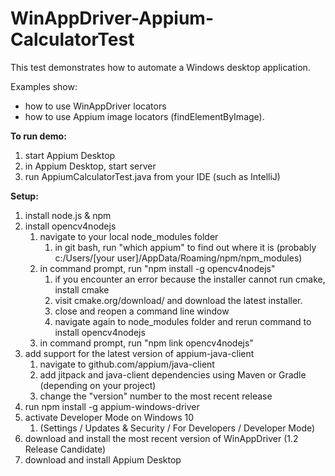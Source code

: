 # WinAppDriver-Appium-CalculatorTest

This test demonstrates how to automate a Windows desktop application.

Examples show: 
* how to use WinAppDriver locators 
* how to use Appium image locators (findElementByImage).

**To run demo:**
1. start Appium Desktop
1. in Appium Desktop, start server
1. run AppiumCalculatorTest.java from your IDE (such as IntelliJ)

**Setup:**
1. install node.js & npm
1. install opencv4nodejs
    1. navigate to your local node_modules folder  
        1. in git bash, run "which appium" to find out where it is (probably c:/Users/[your user]/AppData/Roaming/npm/npm_modules)
    1. in command prompt, run "npm install -g opencv4nodejs" 
        1. if you encounter an error because the installer cannot run cmake, install cmake
        1. visit cmake.org/download/ and download the latest installer. 
        1. close and reopen a command line window
        1. navigate again to node_modules folder and rerun command to install opencv4nodejs
    1. in command prompt, run "npm link opencv4nodejs"
1. add support for the latest version of appium-java-client
    1. navigate to github.com/appium/java-client
    1. add jitpack and java-client dependencies using Maven or Gradle (depending on your project)
    1. change the "version" number to the most recent release 
1. run npm install -g appium-windows-driver  
1. activate Developer Mode on Windows 10
    1. (Settings / Updates & Security / For Developers / Developer Mode)
1. download and install the most recent version of WinAppDriver (1.2 Release Candidate)
1. download and install Appium Desktop
